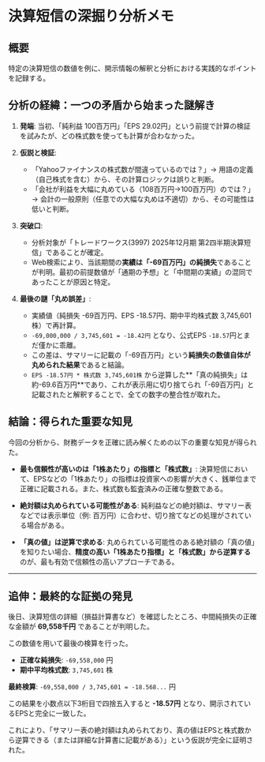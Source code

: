 # 決算短信の深掘り分析メモ

## 概要

特定の決算短信の数値を例に、開示情報の解釈と分析における実践的なポイントを記録する。

## 分析の経緯：一つの矛盾から始まった謎解き

1.  **発端**: 当初、「純利益 100百万円」「EPS 29.02円」という前提で計算の検証を試みたが、どの株式数を使っても計算が合わなかった。

2.  **仮説と検証**:
    *   「Yahooファイナンスの株式数が間違っているのでは？」→ 用語の定義（自己株式を含む）から、その計算ロジックは誤りと判断。
    *   「会社が利益を大幅に丸めている（108百万円→100百万円）のでは？」→ 会計の一般原則（任意での大幅な丸めは不適切）から、その可能性は低いと判断。

3.  **突破口**:
    *   分析対象が「トレードワークス(3997) 2025年12月期 第2四半期決算短信」であることが確定。
    *   Web検索により、当該期間の**実績は「-69百万円」の純損失**であることが判明。最初の前提数値が「通期の予想」と「中間期の実績」の混同であったことが原因と特定。

4.  **最後の謎「丸め誤差」**:
    *   実績値（純損失 -69百万円、EPS -18.57円、期中平均株式数 3,745,601株）で再計算。
    *   `-69,000,000 / 3,745,601 = -18.42円` となり、公式EPS `-18.57`円とまだ僅かに乖離。
    *   この差は、サマリーに記載の「-69百万円」という**純損失の数値自体が丸められた結果**であると結論。
    *   `EPS -18.57円 * 株式数 3,745,601株` から逆算した**「真の純損失」は約-69.6百万円**であり、これが表示用に切り捨てられ「-69百万円」と記載されたと解釈することで、全ての数字の整合性が取れた。

## 結論：得られた重要な知見

今回の分析から、財務データを正確に読み解くための以下の重要な知見が得られた。

*   **最も信頼性が高いのは「1株あたり」の指標と「株式数」**:
    決算短信において、EPSなどの「1株あたり」の指標は投資家への影響が大きく、銭単位まで正確に記載される。また、株式数も監査済みの正確な整数である。

*   **絶対額は丸められている可能性がある**:
    純利益などの絶対額は、サマリー表などでは表示単位（例: 百万円）に合わせ、切り捨てなどの処理がされている場合がある。

*   **「真の値」は逆算で求める**:
    丸められている可能性のある絶対額の「真の値」を知りたい場合、**精度の高い「1株あたり指標」と「株式数」から逆算する**のが、最も有効で信頼性の高いアプローチである。

---

## 追伸：最終的な証拠の発見

後日、決算短信の詳細（損益計算書など）を確認したところ、中間純損失の正確な金額が **69,558千円** であることが判明した。

この数値を用いて最後の検算を行った。

*   **正確な純損失**: `-69,558,000` 円
*   **期中平均株式数**: `3,745,601` 株

**最終検算**:
`-69,558,000 / 3,745,601 = -18.568...` 円

この結果を小数点以下3桁目で四捨五入すると **-18.57円** となり、開示されているEPSと完全に一致した。

これにより、「サマリー表の絶対額は丸められており、真の値はEPSと株式数から逆算できる（または詳細な計算書に記載がある）」という仮説が完全に証明された。
